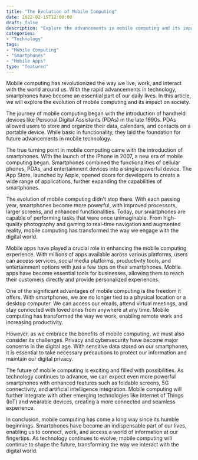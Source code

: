 ```yaml
--- 
title: "The Evolution of Mobile Computing"
date: 2022-02-15T12:00:00
draft: false
description: "Explore the advancements in mobile computing and its impact on our lives."
categories:
- "Technology"
tags:
- "Mobile Computing"
- "Smartphones"
- "Mobile Apps"
type: "featured"
--- 
```


Mobile computing has revolutionized the way we live, work, and interact with the world around us. With the rapid advancements in technology, smartphones have become an essential part of our daily lives. In this article, we will explore the evolution of mobile computing and its impact on society.

The journey of mobile computing began with the introduction of handheld devices like Personal Digital Assistants (PDAs) in the late 1990s. PDAs allowed users to store and organize their data, calendars, and contacts on a portable device. While basic in functionality, they laid the foundation for future advancements in mobile technology.

The true turning point in mobile computing came with the introduction of smartphones. With the launch of the iPhone in 2007, a new era of mobile computing began. Smartphones combined the functionalities of cellular phones, PDAs, and entertainment devices into a single powerful device. The App Store, launched by Apple, opened doors for developers to create a wide range of applications, further expanding the capabilities of smartphones.

The evolution of mobile computing didn't stop there. With each passing year, smartphones became more powerful, with improved processors, larger screens, and enhanced functionalities. Today, our smartphones are capable of performing tasks that were once unimaginable. From high-quality photography and gaming to real-time navigation and augmented reality, mobile computing has transformed the way we engage with the digital world.

Mobile apps have played a crucial role in enhancing the mobile computing experience. With millions of apps available across various platforms, users can access services, social media platforms, productivity tools, and entertainment options with just a few taps on their smartphones. Mobile apps have become essential tools for businesses, allowing them to reach their customers directly and provide personalized experiences.

One of the significant advantages of mobile computing is the freedom it offers. With smartphones, we are no longer tied to a physical location or a desktop computer. We can access our emails, attend virtual meetings, and stay connected with loved ones from anywhere at any time. Mobile computing has transformed the way we work, enabling remote work and increasing productivity.

However, as we embrace the benefits of mobile computing, we must also consider its challenges. Privacy and cybersecurity have become major concerns in the digital age. With sensitive data stored on our smartphones, it is essential to take necessary precautions to protect our information and maintain our digital privacy.

The future of mobile computing is exciting and filled with possibilities. As technology continues to advance, we can expect even more powerful smartphones with enhanced features such as foldable screens, 5G connectivity, and artificial intelligence integration. Mobile computing will further integrate with other emerging technologies like Internet of Things (IoT) and wearable devices, creating a more connected and seamless experience.

In conclusion, mobile computing has come a long way since its humble beginnings. Smartphones have become an indispensable part of our lives, enabling us to connect, work, and access a world of information at our fingertips. As technology continues to evolve, mobile computing will continue to shape the future, transforming the way we interact with the digital world.



